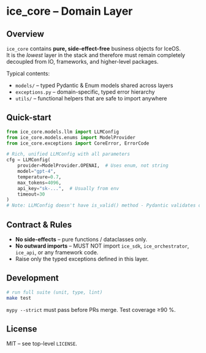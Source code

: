 # ice_core – Domain Layer

## Overview
`ice_core` contains **pure, side-effect-free** business objects for IceOS.  
It is the _lowest_ layer in the stack and therefore must remain completely
decoupled from IO, frameworks, and higher-level packages.

Typical contents:
* `models/` – typed Pydantic & Enum models shared across layers
* `exceptions.py` – domain-specific, typed error hierarchy
* `utils/` – functional helpers that are safe to import anywhere

## Quick-start
```python
from ice_core.models.llm import LLMConfig
from ice_core.models.enums import ModelProvider
from ice_core.exceptions import CoreError, ErrorCode

# Rich, unified LLMConfig with all parameters
cfg = LLMConfig(
    provider=ModelProvider.OPENAI,  # Uses enum, not string
    model="gpt-4",
    temperature=0.7,
    max_tokens=4096,
    api_key="sk-...",  # Usually from env
    timeout=30
)
# Note: LLMConfig doesn't have is_valid() method - Pydantic validates on creation
```

## Contract & Rules
* **No side-effects** – pure functions / dataclasses only.
* **No outward imports** – MUST NOT import `ice_sdk`, `ice_orchestrator`, `ice_api`,
  or any framework code.  
* Raise only the typed exceptions defined in this layer.

## Development
```bash
# run full suite (unit, type, lint)
make test
```
`mypy --strict` must pass before PRs merge. Test coverage ≥90 %.

## License
MIT – see top-level `LICENSE`. 